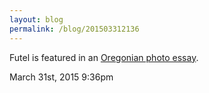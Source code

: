 ```yaml
---
layout: blog
permalink: /blog/201503312136
---
```


Futel is featured in an <a href="http://photos.oregonlive.com/4450/gallery/futels_pay_phone_makes_calls_f/index.html#/0">Oregonian photo essay</a>.



<div id="footer">
<span id="timestamp"> March 31st, 2015 9:36pm </span>
</div>
